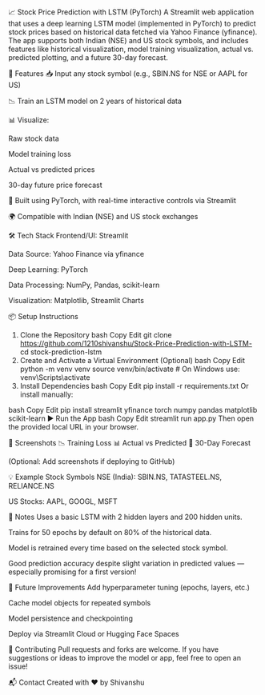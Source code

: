📈 Stock Price Prediction with LSTM (PyTorch)
A Streamlit web application that uses a deep learning LSTM model (implemented in PyTorch) to predict stock prices based on historical data fetched via Yahoo Finance (yfinance). The app supports both Indian (NSE) and US stock symbols, and includes features like historical visualization, model training visualization, actual vs. predicted plotting, and a future 30-day forecast.

🚀 Features
📥 Input any stock symbol (e.g., SBIN.NS for NSE or AAPL for US)

📉 Train an LSTM model on 2 years of historical data

📊 Visualize:

Raw stock data

Model training loss

Actual vs predicted prices

30-day future price forecast

🧠 Built using PyTorch, with real-time interactive controls via Streamlit

🌍 Compatible with Indian (NSE) and US stock exchanges

🛠 Tech Stack
Frontend/UI: Streamlit

Data Source: Yahoo Finance via yfinance

Deep Learning: PyTorch

Data Processing: NumPy, Pandas, scikit-learn

Visualization: Matplotlib, Streamlit Charts

📦 Setup Instructions
1. Clone the Repository
bash
Copy
Edit
git clone https://github.com/1210shivanshu/Stock-Price-Prediction-with-LSTM-
cd stock-prediction-lstm
2. Create and Activate a Virtual Environment (Optional)
bash
Copy
Edit
python -m venv venv
source venv/bin/activate  # On Windows use: venv\Scripts\activate
3. Install Dependencies
bash
Copy
Edit
pip install -r requirements.txt
Or install manually:

bash
Copy
Edit
pip install streamlit yfinance torch numpy pandas matplotlib scikit-learn
▶️ Run the App
bash
Copy
Edit
streamlit run app.py
Then open the provided local URL in your browser.

📸 Screenshots
📉 Training Loss	📊 Actual vs Predicted	🔮 30-Day Forecast

(Optional: Add screenshots if deploying to GitHub)

💡 Example Stock Symbols
NSE (India): SBIN.NS, TATASTEEL.NS, RELIANCE.NS

US Stocks: AAPL, GOOGL, MSFT

📌 Notes
Uses a basic LSTM with 2 hidden layers and 200 hidden units.

Trains for 50 epochs by default on 80% of the historical data.

Model is retrained every time based on the selected stock symbol.

Good prediction accuracy despite slight variation in predicted values — especially promising for a first version!

🧠 Future Improvements
Add hyperparameter tuning (epochs, layers, etc.)

Cache model objects for repeated symbols

Model persistence and checkpointing

Deploy via Streamlit Cloud or Hugging Face Spaces

🤝 Contributing
Pull requests and forks are welcome. If you have suggestions or ideas to improve the model or app, feel free to open an issue!

📬 Contact
Created with ❤️ by Shivanshu

